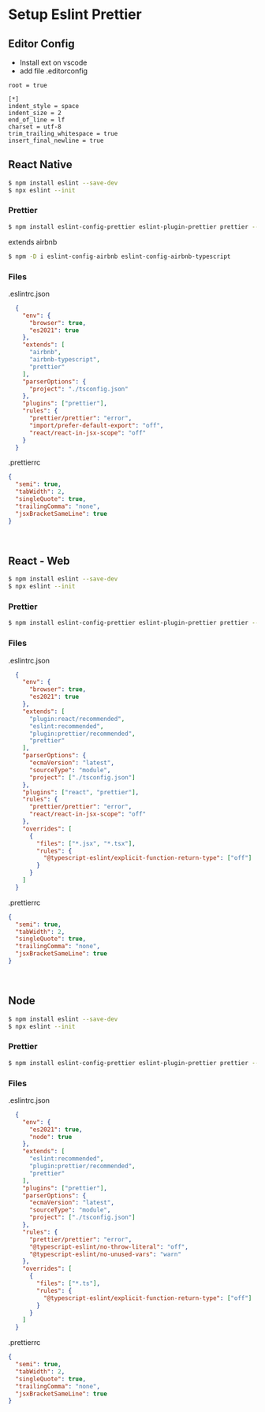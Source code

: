 # Setup Eslint Prettier

## Editor Config
- Install ext on vscode
- add file .editorconfig
```.editorconfig
root = true

[*]
indent_style = space
indent_size = 2
end_of_line = lf
charset = utf-8
trim_trailing_whitespace = true
insert_final_newline = true 
```
## React Native
```bash
$ npm install eslint --save-dev
$ npx eslint --init
```

### Prettier
```bash
$ npm install eslint-config-prettier eslint-plugin-prettier prettier --save-dev
```

extends airbnb 
```bash
$ npm -D i eslint-config-airbnb eslint-config-airbnb-typescript
```

### Files
.eslintrc.json
```json
  {
    "env": {
      "browser": true,
      "es2021": true
    },
    "extends": [
      "airbnb",
      "airbnb-typescript",
      "prettier"
    ],
    "parserOptions": {
      "project": "./tsconfig.json"
    },
    "plugins": ["prettier"],
    "rules": {
      "prettier/prettier": "error",
      "import/prefer-default-export": "off",
      "react/react-in-jsx-scope": "off"
    }
  }

```

.prettierrc
```json
{
  "semi": true,
  "tabWidth": 2,
  "singleQuote": true,
  "trailingComma": "none",
  "jsxBracketSameLine": true
}
```

<br />

## React - Web
```bash
$ npm install eslint --save-dev
$ npx eslint --init
```

### Prettier
```bash
$ npm install eslint-config-prettier eslint-plugin-prettier prettier --save-dev
```

### Files
.eslintrc.json
```json
  {
    "env": {
      "browser": true,
      "es2021": true
    },
    "extends": [
      "plugin:react/recommended",
      "eslint:recommended",
      "plugin:prettier/recommended",
      "prettier"
    ],
    "parserOptions": {
      "ecmaVersion": "latest",
      "sourceType": "module",
      "project": ["./tsconfig.json"]
    },
    "plugins": ["react", "prettier"],
    "rules": {
      "prettier/prettier": "error",
      "react/react-in-jsx-scope": "off"
    },
    "overrides": [
      {
        "files": ["*.jsx", "*.tsx"],
        "rules": {
          "@typescript-eslint/explicit-function-return-type": ["off"]
        }
      }
    ]
  }
```

.prettierrc
```json
{
  "semi": true,
  "tabWidth": 2,
  "singleQuote": true,
  "trailingComma": "none",
  "jsxBracketSameLine": true
}
```

<br />

## Node
```bash
$ npm install eslint --save-dev
$ npx eslint --init
```

### Prettier
```bash
$ npm install eslint-config-prettier eslint-plugin-prettier prettier --save-dev
```

### Files
.eslintrc.json
```json
  {
    "env": {
      "es2021": true,
      "node": true
    },
    "extends": [
      "eslint:recommended",
      "plugin:prettier/recommended",
      "prettier"
    ],
    "plugins": ["prettier"],
    "parserOptions": {
      "ecmaVersion": "latest",
      "sourceType": "module",
      "project": ["./tsconfig.json"]
    },
    "rules": {
      "prettier/prettier": "error",
      "@typescript-eslint/no-throw-literal": "off",
      "@typescript-eslint/no-unused-vars": "warn"
    },
    "overrides": [
      {
        "files": ["*.ts"],
        "rules": {
          "@typescript-eslint/explicit-function-return-type": ["off"]
        }
      }
    ]
  }
```

.prettierrc
```json
{
  "semi": true,
  "tabWidth": 2,
  "singleQuote": true,
  "trailingComma": "none",
  "jsxBracketSameLine": true
}
```
